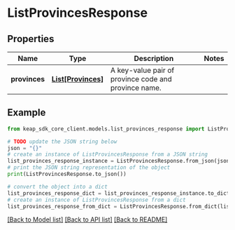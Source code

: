 # ListProvincesResponse


## Properties

Name | Type | Description | Notes
------------ | ------------- | ------------- | -------------
**provinces** | [**List[Provinces]**](Provinces.md) | A key-value pair of province code and province name. | 

## Example

```python
from keap_sdk_core_client.models.list_provinces_response import ListProvincesResponse

# TODO update the JSON string below
json = "{}"
# create an instance of ListProvincesResponse from a JSON string
list_provinces_response_instance = ListProvincesResponse.from_json(json)
# print the JSON string representation of the object
print(ListProvincesResponse.to_json())

# convert the object into a dict
list_provinces_response_dict = list_provinces_response_instance.to_dict()
# create an instance of ListProvincesResponse from a dict
list_provinces_response_from_dict = ListProvincesResponse.from_dict(list_provinces_response_dict)
```
[[Back to Model list]](../README.md#documentation-for-models) [[Back to API list]](../README.md#documentation-for-api-endpoints) [[Back to README]](../README.md)


